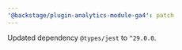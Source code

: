 ```yaml
---
'@backstage/plugin-analytics-module-ga4': patch
---
```


Updated dependency `@types/jest` to `^29.0.0`.
